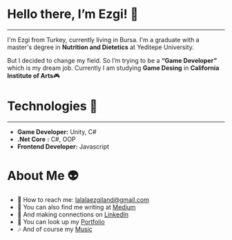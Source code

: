 # Hello there, I’m Ezgi! 🤗


---

I'm Ezgi from Turkey, currently living in Bursa. I'm a graduate with a master's degree in **Nutrition and Dietetics** at Yeditepe University. 

But I decided to change my field. So I’m trying to be a **“Game Developer”** which is my dream job. Currently I am studying **Game Desing** in **California Institute of Arts**🎮

# Technologies 🚀


---

* **Game Developer:** Unity, C#
* **.Net Core** **:** C#, OOP
* **Frontend Developer:** Javascript

# About Me 👽

* 💌 How to reach me: [lalalaezgiland@gmail.com]()
* 📝 You can also find me writing at [Medium](https://lalalaezgiland.medium.com/)
* 🤝 And making connections on [LinkedIn](https://www.linkedin.com/in/ezgibalkanoglu/)
* 🎯 You can look up my [Portfolio]()
* 🎶 And of course my [Music](https://open.spotify.com/user/217d46qkna5qoa2vbri2a4dja?si=459719d7208541ba)





